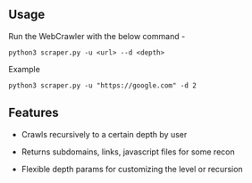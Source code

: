 
## Usage
Run the WebCrawler with the below command -

```
python3 scraper.py -u <url> --d <depth>
```

Example
```
python3 scraper.py -u "https://google.com" -d 2
```




## Features

- Crawls recursively to a certain depth by user
- Returns subdomains, links, javascript files for some recon

- Flexible depth params for customizing the level or recursion
